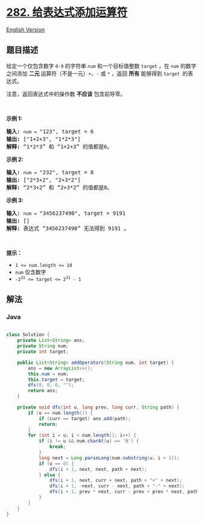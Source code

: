 # [282. 给表达式添加运算符](https://leetcode.cn/problems/expression-add-operators)

[English Version](/solution/0200-0299/0282.Expression%20Add%20Operators/README_EN.md)

## 题目描述

<p>给定一个仅包含数字&nbsp;<code>0-9</code>&nbsp;的字符串 <code>num</code> 和一个目标值整数 <code>target</code> ，在 <code>num</code> 的数字之间添加 <strong>二元 </strong>运算符（不是一元）<code>+</code>、<code>-</code>&nbsp;或&nbsp;<code>*</code>&nbsp;，返回 <strong>所有</strong> 能够得到 <code>target </code>的表达式。</p>

<p>注意，返回表达式中的操作数 <strong>不应该</strong> 包含前导零。</p>

<p>&nbsp;</p>

<p><strong>示例 1:</strong></p>

<pre>
<strong>输入:</strong> <code>num = </code>"123", target = 6
<strong>输出: </strong>["1+2+3", "1*2*3"] 
<strong>解释: </strong>“1*2*3” 和 “1+2+3” 的值都是6。
</pre>

<p><strong>示例&nbsp;2:</strong></p>

<pre>
<strong>输入:</strong> <code>num = </code>"232", target = 8
<strong>输出: </strong>["2*3+2", "2+3*2"]
<strong>解释:</strong> “2*3+2” 和 “2+3*2” 的值都是8。
</pre>

<p><strong>示例 3:</strong></p>

<pre>
<strong>输入:</strong> <code>num = </code>"3456237490", target = 9191
<strong>输出: </strong>[]
<strong>解释: </strong>表达式 “3456237490” 无法得到 9191 。
</pre>

<p>&nbsp;</p>

<p><strong>提示：</strong></p>

<ul>
	<li><code>1 &lt;= num.length &lt;= 10</code></li>
	<li><code>num</code> 仅含数字</li>
	<li><code>-2<sup>31</sup> &lt;= target &lt;= 2<sup>31</sup> - 1</code></li>
</ul>

## 解法

### **Java**

```java

class Solution {
    private List<String> ans;
    private String num;
    private int target;

    public List<String> addOperators(String num, int target) {
        ans = new ArrayList<>();
        this.num = num;
        this.target = target;
        dfs(0, 0, 0, "");
        return ans;
    }

    private void dfs(int u, long prev, long curr, String path) {
        if (u == num.length()) {
            if (curr == target) ans.add(path);
            return;
        }
        for (int i = u; i < num.length(); i++) {
            if (i != u && num.charAt(u) == '0') {
                break;
            }
            long next = Long.parseLong(num.substring(u, i + 1));
            if (u == 0) {
                dfs(i + 1, next, next, path + next);
            } else {
                dfs(i + 1, next, curr + next, path + "+" + next);
                dfs(i + 1, -next, curr - next, path + "-" + next);
                dfs(i + 1, prev * next, curr - prev + prev * next, path + "*" + next);
            }
        }
    }
}
```
